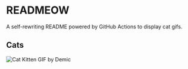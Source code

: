 # READMEOW

A self-rewriting README powered by GitHub Actions to display cat gifs.

## Cats

![Cat Kitten GIF by Demic](https://media4.giphy.com/media/3oriO0OEd9QIDdllqo/200.gif?cid=9acd02da3ob0horczekw0bz65lv8217e7r44vj1a5n69xb6t&ep=v1_gifs_search&rid=200.gif&ct=g)
